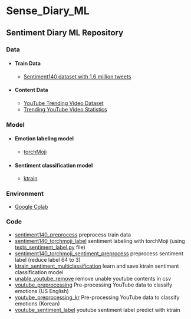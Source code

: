 # Sense_Diary_ML

## Sentiment Diary ML Repository

### Data

* #### Train Data 
  * [Sentiment140 dataset with 1.6 million tweets](https://www.kaggle.com/kazanova/sentiment140)
* #### Content Data
  * [YouTube Trending Video Dataset](https://www.kaggle.com/rsrishav/youtube-trending-video-dataset)
  * [Trending YouTube Video Statistics](https://www.kaggle.com/datasnaek/youtube-new)

### Model
* #### Emotion labeling model
  * [torchMoji](https://github.com/huggingface/torchMoji)
* #### Sentiment classification model
  * [ktrain](https://github.com/amaiya/ktrain)

### Environment
* [Google Colab](https://colab.research.google.com/notebooks/welcome.ipynb?hl=ko)

### Code
* [sentiment140_preprocess](sentiment140_preprocess.ipynb) preprocess train data 
* [sentiment140_torchmoji_label](sentiment140_torchmoji_label.ipynb) sentiment labeling with torchMoji (using [texts_sentiment_label.py](/torchMoji/examples/texts_sentiment_label.py) file)
* [sentiment140_torchmoji_sentiment_preprocess](sentiment140_torchmoji_sentiment_preprocess.ipynb) preprocess sentiment label (reduce label 64 to 3)
* [ktrain_sentiment_multiclassification](ktrain_sentiment_multiclassification.ipynb) learn and save ktrain sentiment classification model
* [unable_youtube_remove](unable_youtube_remove.ipynb) remove unable youtube contents in csv
* [youtube_preprocessing](youtube_preprocessing.ipynb) Pre-processing YouTube data to classify emotions (US English)
* [youtube_preprocessing_kr](youtube_preprocessing_kr.ipynb) Pre-processing YouTube data to classify emotions (Korean)
* [youtube_sentiment_label](youtube_sentiment_label.ipynb) youtube sentiment label predict with ktrain

